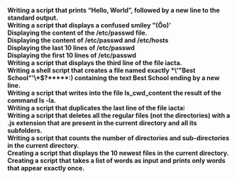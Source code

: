 **Writing a script that prints “Hello, World”, followed by a new line to the standard output.**<br>
**Writing a script that displays a confused smiley "(Ôo)'**<br>
**Displaying the content of the /etc/passwd file.**<br>
**Displaying the content of /etc/passwd and /etc/hosts**<br>
**Displaying the last 10 lines of /etc/passwd**<br>
**Displaying the first 10 lines of /etc/passwd**<br>
**Writing a script that displays the third line of the file iacta.**<br>
**Writing a shell script that creates a file named exactly \*\\'"Best School"\'\\*$\?\*\*\*\*\*:) containing the text Best School ending by a new line.**<br>
**Writing a script that writes into the file ls_cwd_content the result of the command ls -la.**<br>
**Writing a script that duplicates the last line of the file iacta**i<br>
**Writing a script that deletes all the regular files (not the directories) with a .js extension that are present in the current directory and all its subfolders.**<br>**Writing a script that counts the number of directories and sub-directories in the current directory.**<br>
**Creating a script that displays the 10 newest files in the current directory.**<br>
**Creating a script that takes a list of words as input and prints only words that appear exactly once.**<br>
